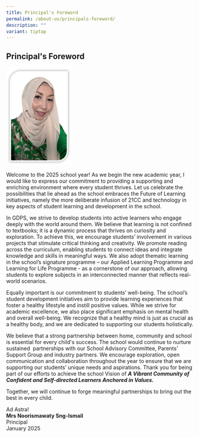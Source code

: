 ```yaml
---
title: Principal's Foreword
permalink: /about-us/principals-foreword/
description: ""
variant: tiptap
---
```

<h2><strong>Principal's Foreword</strong></h2>
<div class="isomer-image-wrapper">
<img style="width: 35%;" height="auto" width="100%" alt="Principal" src="/images/About Us/Nooris_School_Website.png">
</div>
<p>Welcome to the 2025 school year!&nbsp;As we begin the new academic year,
I would like to express our commitment to providing a supporting and enriching
environment where every student thrives. Let us celebrate the possibilities
that lie ahead as the school embraces the Future of Learning initiatives,
namely the more deliberate infusion of 21CC and technology in key aspects
of student learning and development in the school.</p>
<p>In GDPS, we strive to develop students into active learners who engage
deeply with the world around them. We believe that learning is not confined
to textbooks; it is a dynamic process that thrives on curiosity and exploration.
To achieve this, we encourage students’ involvement in various projects
that stimulate critical thinking and creativity. We promote reading across
the curriculum, enabling students to connect ideas and integrate knowledge
and skills in meaningful ways. We also adopt thematic learning in the school’s
signature programme – our Applied Learning Programme and Learning for Life
Programme - as a cornerstone of our approach, allowing students to explore
subjects in an interconnected manner that reflects real-world scenarios.</p>
<p>Equally important is our commitment to students’ well-being. The school’s
student development initiatives aim to provide learning experiences that
foster a healthy lifestyle and instill positive values. While we strive
for academic excellence, we also place significant emphasis on mental health
and overall well-being. We recognize that a healthy mind is just as crucial
as a healthy body, and we are dedicated to supporting our students holistically.</p>
<p>We believe that a strong partnership between home, community and school
is essential for every child's success. The school would continue to nurture
sustained &nbsp;partnerships with our School Advisory Committee, Parents’
Support Group and industry partners. We encourage exploration, open communication
and collaboration throughout the year to ensure that we are supporting
our students’ unique needs and aspirations. Thank you for being part of
our efforts to achieve the school Vision of <strong><em>A Vibrant Community of Confident and Self-directed Learners Anchored in Values.</em></strong>
</p>
<p>Together, we will continue to forge meaningful partnerships to bring out
the best in every child.</p>
<p>Ad Astra!
<br><strong>Mrs Noorismawaty Sng-Ismail</strong>
<br>Principal
<br>January 2025</p>
